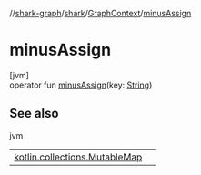 //[shark-graph](../../../index.md)/[shark](../index.md)/[GraphContext](index.md)/[minusAssign](minus-assign.md)

# minusAssign

[jvm]\
operator fun [minusAssign](minus-assign.md)(key: [String](https://kotlinlang.org/api/latest/jvm/stdlib/kotlin/-string/index.html))

## See also

jvm

| | |
|---|---|
| [kotlin.collections.MutableMap](https://kotlinlang.org/api/latest/jvm/stdlib/kotlin.collections/-mutable-map/remove.html) |  |
